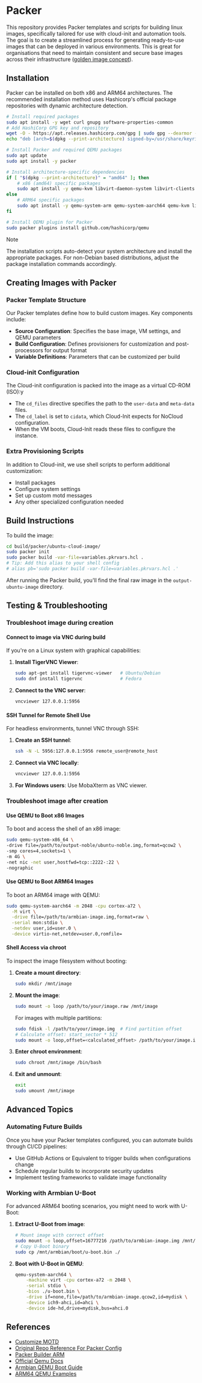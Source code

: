 # Packer 

This repository provides Packer templates and scripts for building linux images, specifically tailored for use with cloud-init and automation tools. 
The goal is to create a streamlined process for generating ready-to-use images that can be deployed in various environments.
This is great for organisations that need to maintain consistent and secure base images across their infrastructure ([golden image concept](https://www.redhat.com/en/topics/linux/what-is-a-golden-image)).

## Installation

Packer can be installed on both x86 and ARM64 architectures. The recommended installation method uses Hashicorp's official package repositories with dynamic architecture detection.

```bash
# Install required packages
sudo apt install -y wget curl gnupg software-properties-common
# Add HashiCorp GPG key and repository
wget -O - https://apt.releases.hashicorp.com/gpg | sudo gpg --dearmor -o /usr/share/keyrings/hashicorp-archive-keyring.gpg
echo "deb [arch=$(dpkg --print-architecture) signed-by=/usr/share/keyrings/hashicorp-archive-keyring.gpg] https://apt.releases.hashicorp.com $(lsb_release -cs) main" | sudo tee /etc/apt/sources.list.d/hashicorp.list

# Install Packer and required QEMU packages
sudo apt update
sudo apt install -y packer

# Install architecture-specific dependencies
if [ "$(dpkg --print-architecture)" = "amd64" ]; then
    # x86 (amd64) specific packages
    sudo apt install -y qemu-kvm libvirt-daemon-system libvirt-clients bridge-utils virtinst virt-manager genisoimage guestfs-tools
else
    # ARM64 specific packages
    sudo apt install -y qemu-system-arm qemu-system-aarch64 qemu-kvm libvirt-daemon-system libvirt-clients bridge-utils virtinst virt-manager genisoimage guestfs-tools
fi

# Install QEMU plugin for Packer
sudo packer plugins install github.com/hashicorp/qemu
```

> [!NOTE]
> The installation scripts auto-detect your system architecture and install the appropriate packages. For non-Debian based distributions, adjust the package installation commands accordingly.

## Creating Images with Packer

### Packer Template Structure

Our Packer templates define how to build custom images. Key components include:

- **Source Configuration**: Specifies the base image, VM settings, and QEMU parameters
- **Build Configuration**: Defines provisioners for customization and post-processors for output format
- **Variable Definitions**: Parameters that can be customized per build

### Cloud-init Configuration

The Cloud-init configuration is packed into the image as a virtual CD-ROM (ISO):y

- The `cd_files` directive specifies the path to the `user-data` and `meta-data` files.
- The `cd_label` is set to `cidata`, which Cloud-Init expects for NoCloud configuration.
- When the VM boots, Cloud-Init reads these files to configure the instance.

### Extra Provisioning Scripts

In addition to Cloud-init, we use shell scripts to perform additional customization:

- Install packages
- Configure system settings
- Set up custom motd messages
- Any other specialized configuration needed

## Build Instructions

To build the image:

```bash
cd build/packer/ubuntu-cloud-image/
sudo packer init
sudo packer build -var-file=variables.pkrvars.hcl .
# Tip: Add this alias to your shell config
# alias pb='sudo packer build -var-file=variables.pkrvars.hcl .'
```

After running the Packer build, you'll find the final raw image in the `output-ubuntu-image` directory.

## Testing & Troubleshooting

### Troubleshoot image during creation

#### Connect to image via VNC during build

If you're on a Linux system with graphical capabilities:

1. **Install TigerVNC Viewer**:
   ```bash
   sudo apt-get install tigervnc-viewer   # Ubuntu/Debian
   sudo dnf install tigervnc              # Fedora
   ```

2. **Connect to the VNC server**:
   ```bash
   vncviewer 127.0.0.1:5956
   ```

#### SSH Tunnel for Remote Shell Use

For headless environments, tunnel VNC through SSH:

1. **Create an SSH tunnel**:
   ```bash
   ssh -N -L 5956:127.0.0.1:5956 remote_user@remote_host
   ```

2. **Connect via VNC locally**:
   ```bash
   vncviewer 127.0.0.1:5956
   ```

3. **For Windows users**: Use MobaXterm as VNC viewer.

### Troubleshoot image after creation

#### Use QEMU to Boot x86 Images

To boot and access the shell of an x86 image:

```bash
sudo qemu-system-x86_64 \
-drive file=/path/to/output-noble/ubuntu-noble.img,format=qcow2 \
-smp cores=4,sockets=1 \
-m 4G \
-net nic -net user,hostfwd=tcp::2222-:22 \
-nographic
```

#### Use QEMU to Boot ARM64 Images

To boot an ARM64 image with QEMU:

```bash
sudo qemu-system-aarch64 -m 2048 -cpu cortex-a72 \
  -M virt \
  -drive file=/path/to/armbian-image.img,format=raw \
  -serial mon:stdio \
  -netdev user,id=user.0 \
  -device virtio-net,netdev=user.0,romfile=
```

#### Shell Access via chroot

To inspect the image filesystem without booting:

1. **Create a mount directory**:
   ```bash
   sudo mkdir /mnt/image
   ```

2. **Mount the image**:
   ```bash
   sudo mount -o loop /path/to/your/image.raw /mnt/image
   ```

   For images with multiple partitions:
   ```bash
   sudo fdisk -l /path/to/your/image.img  # Find partition offset
   # Calculate offset: start_sector * 512
   sudo mount -o loop,offset=<calculated_offset> /path/to/your/image.img /mnt/image
   ```

3. **Enter chroot environment**:
   ```bash
   sudo chroot /mnt/image /bin/bash
   ```

4. **Exit and unmount**:
   ```bash
   exit
   sudo umount /mnt/image
   ```

## Advanced Topics

### Automating Future Builds

Once you have your Packer templates configured, you can automate builds through CI/CD pipelines:

- Use GitHub Actions or Equivalent to trigger builds when configurations change
- Schedule regular builds to incorporate security updates
- Implement testing frameworks to validate image functionality

### Working with Armbian U-Boot

For advanced ARM64 booting scenarios, you might need to work with U-Boot:

1. **Extract U-Boot from image**:
   ```bash
   # Mount image with correct offset
   sudo mount -o loop,offset=16777216 /path/to/armbian-image.img /mnt/armbian
   # Copy U-Boot binary
   sudo cp /mnt/armbian/boot/u-boot.bin ./
   ```

2. **Boot with U-Boot in QEMU**:
   ```bash
   qemu-system-aarch64 \
       -machine virt -cpu cortex-a72 -m 2048 \
       -serial stdio \
       -bios ./u-boot.bin \
       -drive if=none,file=/path/to/armbian-image.qcow2,id=mydisk \
       -device ich9-ahci,id=ahci \
       -device ide-hd,drive=mydisk,bus=ahci.0
   ```

## References

- [Customize MOTD](https://www.putorius.net/custom-motd-login-screen-linux.html)
- [Original Repo Reference For Packer Config](https://github.com/nbarnum/packer-ubuntu-cloud-image/tree/main)
- [Packer Builder ARM](https://github.com/mkaczanowski/packer-builder-arm)
- [Official Qemu Docs](https://developer.hashicorp.com/packer/integrations/hashicorp/qemu/latest/components/builder/qemu)
- [Armbian QEMU Boot Guide](https://forum.armbian.com/topic/38258-running-self-build-image-on-qemu-arm64/)
- [ARM64 QEMU Examples](https://gist.github.com/wuhanstudio/e9b37b07312a52ceb5973aacf580c453)

